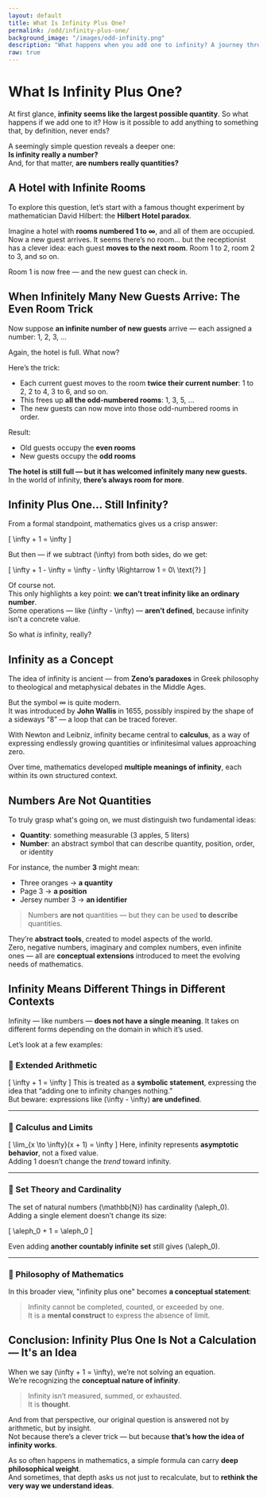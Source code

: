 ```yaml
---
layout: default  
title: What Is Infinity Plus One?  
permalink: /odd/infinity-plus-one/  
background_image: "/images/odd-infinity.png"
description: "What happens when you add one to infinity? A journey through mathematics, paradoxes, and the philosophy of number."
raw: true
---
```



<div class="content-box">

# What Is Infinity Plus One?

At first glance, **infinity seems like the largest possible quantity**. So what happens if we add one to it? How is it possible to add anything to something that, by definition, never ends?

A seemingly simple question reveals a deeper one:  
**Is infinity really a number?**  
And, for that matter, **are numbers really quantities?**

</div>

<div class="content-box">

## A Hotel with Infinite Rooms

To explore this question, let’s start with a famous thought experiment by mathematician David Hilbert: the **Hilbert Hotel paradox**.

Imagine a hotel with **rooms numbered 1 to ∞**, and all of them are occupied.  
Now a new guest arrives. It seems there’s no room... but the receptionist has a clever idea: each guest **moves to the next room**. Room 1 to 2, room 2 to 3, and so on.

Room 1 is now free — and the new guest can check in.

</div>

<div class="content-box">

## When Infinitely Many New Guests Arrive: The Even Room Trick

Now suppose **an infinite number of new guests** arrive — each assigned a number: 1, 2, 3, ...

Again, the hotel is full. What now?

Here’s the trick:

- Each current guest moves to the room **twice their current number**: 1 to 2, 2 to 4, 3 to 6, and so on.
- This frees up **all the odd-numbered rooms**: 1, 3, 5, ...
- The new guests can now move into those odd-numbered rooms in order.

Result:
- Old guests occupy the **even rooms**
- New guests occupy the **odd rooms**

**The hotel is still full — but it has welcomed infinitely many new guests.**  
In the world of infinity, **there’s always room for more**.

</div>

<div class="content-box">

## Infinity Plus One... Still Infinity?

From a formal standpoint, mathematics gives us a crisp answer:

\[
\infty + 1 = \infty
\]

But then — if we subtract \(\infty\) from both sides, do we get:

\[
\infty + 1 - \infty = \infty - \infty \Rightarrow 1 = 0\ \text{?}
\]

Of course not.  
This only highlights a key point: **we can’t treat infinity like an ordinary number**.  
Some operations — like \(\infty - \infty\) — **aren’t defined**, because infinity isn’t a concrete value.

So what *is* infinity, really?

</div>

<div class="content-box">

## Infinity as a Concept

The idea of infinity is ancient — from **Zeno’s paradoxes** in Greek philosophy to theological and metaphysical debates in the Middle Ages.

But the symbol ∞ is quite modern.  
It was introduced by **John Wallis** in 1655, possibly inspired by the shape of a sideways “8” — a loop that can be traced forever.

With Newton and Leibniz, infinity became central to **calculus**, as a way of expressing endlessly growing quantities or infinitesimal values approaching zero.

Over time, mathematics developed **multiple meanings of infinity**, each within its own structured context.

</div>

<div class="content-box">

## Numbers Are Not Quantities

To truly grasp what's going on, we must distinguish two fundamental ideas:

- **Quantity**: something measurable (3 apples, 5 liters)
- **Number**: an abstract symbol that can describe quantity, position, order, or identity

For instance, the number **3** might mean:

- Three oranges → **a quantity**
- Page 3 → **a position**
- Jersey number 3 → **an identifier**

> Numbers **are not** quantities — but they can be used **to describe** quantities.

They’re **abstract tools**, created to model aspects of the world.  
Zero, negative numbers, imaginary and complex numbers, even infinite ones — all are **conceptual extensions** introduced to meet the evolving needs of mathematics.

</div>

<div class="content-box">

## Infinity Means Different Things in Different Contexts

Infinity — like numbers — **does not have a single meaning**. It takes on different forms depending on the domain in which it’s used.

Let’s look at a few examples:

### 🧮 Extended Arithmetic
\[
\infty + 1 = \infty
\]
This is treated as a **symbolic statement**, expressing the idea that “adding one to infinity changes nothing.”  
But beware: expressions like \(\infty - \infty\) **are undefined**.

---

### 📐 Calculus and Limits
\[
\lim_{x \to \infty}(x + 1) = \infty
\]
Here, infinity represents **asymptotic behavior**, not a fixed value.  
Adding 1 doesn’t change the *trend* toward infinity.

---

### 🔢 Set Theory and Cardinality
The set of natural numbers \(\mathbb{N}\) has cardinality \(\aleph_0\).  
Adding a single element doesn’t change its size:

\[
\aleph_0 + 1 = \aleph_0
\]

Even adding **another countably infinite set** still gives \(\aleph_0\).

---

### 🧠 Philosophy of Mathematics
In this broader view, "infinity plus one" becomes **a conceptual statement**:

> Infinity cannot be completed, counted, or exceeded by one.  
> It is a **mental construct** to express the absence of limit.

</div>

<div class="content-box">

## Conclusion: Infinity Plus One Is Not a Calculation — It's an Idea

When we say \(\infty + 1 = \infty\), we’re not solving an equation.  
We’re recognizing the **conceptual nature of infinity**.

> Infinity isn’t measured, summed, or exhausted.  
> It is **thought**.

And from that perspective, our original question is answered not by arithmetic, but by insight.  
Not because there’s a clever trick — but because **that’s how the idea of infinity works**.

As so often happens in mathematics, a simple formula can carry **deep philosophical weight**.  
And sometimes, that depth asks us not just to recalculate, but to **rethink the very way we understand ideas**.

</div>

